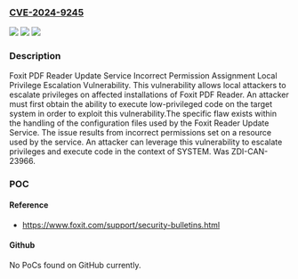 ### [CVE-2024-9245](https://cve.mitre.org/cgi-bin/cvename.cgi?name=CVE-2024-9245)
![](https://img.shields.io/static/v1?label=Product&message=PDF%20Reader&color=blue)
![](https://img.shields.io/static/v1?label=Version&message=%3D%202024.2.0.25138%20&color=brighgreen)
![](https://img.shields.io/static/v1?label=Vulnerability&message=CWE-732%3A%20Incorrect%20Permission%20Assignment%20for%20Critical%20Resource&color=brighgreen)

### Description

Foxit PDF Reader Update Service Incorrect Permission Assignment Local Privilege Escalation Vulnerability. This vulnerability allows local attackers to escalate privileges on affected installations of Foxit PDF Reader. An attacker must first obtain the ability to execute low-privileged code on the target system in order to exploit this vulnerability.The specific flaw exists within the handling of the configuration files used by the Foxit Reader Update Service. The issue results from incorrect permissions set on a resource used by the service. An attacker can leverage this vulnerability to escalate privileges and execute code in the context of SYSTEM. Was ZDI-CAN-23966.

### POC

#### Reference
- https://www.foxit.com/support/security-bulletins.html

#### Github
No PoCs found on GitHub currently.

